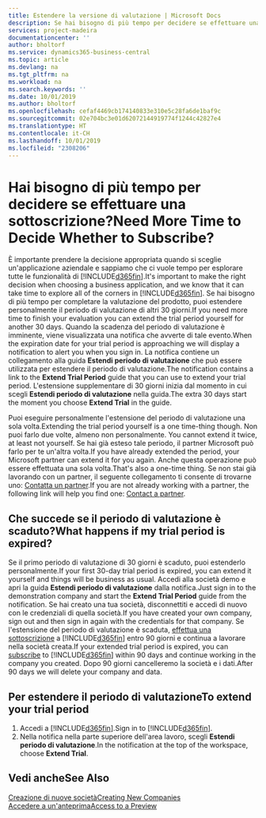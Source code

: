 ```yaml
---
title: Estendere la versione di valutazione | Microsoft Docs
description: Se hai bisogno di più tempo per decidere se effettuare una sottoscrizione, puoi estendere la versione di valutazione.
services: project-madeira
documentationcenter: ''
author: bholtorf
ms.service: dynamics365-business-central
ms.topic: article
ms.devlang: na
ms.tgt_pltfrm: na
ms.workload: na
ms.search.keywords: ''
ms.date: 10/01/2019
ms.author: bholtorf
ms.openlocfilehash: cefaf4469cb174140833e310e5c28fa6de1baf9c
ms.sourcegitcommit: 02e704bc3e01d62072144919774f1244c42827e4
ms.translationtype: HT
ms.contentlocale: it-CH
ms.lasthandoff: 10/01/2019
ms.locfileid: "2308206"
---
```

# <a name="need-more-time-to-decide-whether-to-subscribe"></a><span data-ttu-id="87fe3-103">Hai bisogno di più tempo per decidere se effettuare una sottoscrizione?</span><span class="sxs-lookup"><span data-stu-id="87fe3-103">Need More Time to Decide Whether to Subscribe?</span></span>
<span data-ttu-id="87fe3-104">È importante prendere la decisione appropriata quando si sceglie un'applicazione aziendale e sappiamo che ci vuole tempo per esplorare tutte le funzionalità di [!INCLUDE[d365fin](includes/d365fin_md.md)].</span><span class="sxs-lookup"><span data-stu-id="87fe3-104">It's important to make the right decision when choosing a business application, and we know that it can take time to explore all of the corners in [!INCLUDE[d365fin](includes/d365fin_md.md)].</span></span> <span data-ttu-id="87fe3-105">Se hai bisogno di più tempo per completare la valutazione del prodotto, puoi estendere personalmente il periodo di valutazione di altri 30 giorni.</span><span class="sxs-lookup"><span data-stu-id="87fe3-105">If you need more time to finish your evaluation you can extend the trial period yourself for another 30 days.</span></span> <span data-ttu-id="87fe3-106">Quando la scadenza del periodo di valutazione è imminente, viene visualizzata una notifica che avverte di tale evento.</span><span class="sxs-lookup"><span data-stu-id="87fe3-106">When the expiration date for your trial period is approaching we will display a notification to alert you when you sign in.</span></span> <span data-ttu-id="87fe3-107">La notifica contiene un collegamento alla guida **Estendi periodo di valutazione** che può essere utilizzata per estendere il periodo di valutazione.</span><span class="sxs-lookup"><span data-stu-id="87fe3-107">The notification contains a link to the **Extend Trial Period** guide that you can use to extend your trial period.</span></span> <span data-ttu-id="87fe3-108">L'estensione supplementare di 30 giorni inizia dal momento in cui scegli **Estendi periodo di valutazione** nella guida.</span><span class="sxs-lookup"><span data-stu-id="87fe3-108">The extra 30 days start the moment you choose **Extend Trial** in the guide.</span></span>

<span data-ttu-id="87fe3-109">Puoi eseguire personalmente l'estensione del periodo di valutazione una sola volta.</span><span class="sxs-lookup"><span data-stu-id="87fe3-109">Extending the trial period yourself is a one time-thing though.</span></span> <span data-ttu-id="87fe3-110">Non puoi farlo due volte, almeno non personalmente. </span><span class="sxs-lookup"><span data-stu-id="87fe3-110">You cannot extend it twice, at least not yourself.</span></span> <span data-ttu-id="87fe3-111">Se hai già esteso tale periodo, il partner Microsoft può farlo per te un'altra volta.</span><span class="sxs-lookup"><span data-stu-id="87fe3-111">If you have already extended the period, your Microsoft partner can extend it for you again.</span></span> <span data-ttu-id="87fe3-112">Anche questa operazione può essere effettuata una sola volta.</span><span class="sxs-lookup"><span data-stu-id="87fe3-112">That's also a one-time thing.</span></span> <span data-ttu-id="87fe3-113">Se non stai già lavorando con un partner, il seguente collegamento ti consente di trovarne uno: [Contatta un partner](https://go.microsoft.com/fwlink/?linkid=2038439).</span><span class="sxs-lookup"><span data-stu-id="87fe3-113">If you are not already working with a partner, the following link will help you find one: [Contact a partner](https://go.microsoft.com/fwlink/?linkid=2038439).</span></span>

## <a name="what-happens-if-my-trial-period-is-expired"></a><span data-ttu-id="87fe3-114">Che succede se il periodo di valutazione è scaduto?</span><span class="sxs-lookup"><span data-stu-id="87fe3-114">What happens if my trial period is expired?</span></span>
<span data-ttu-id="87fe3-115">Se il primo periodo di valutazione di 30 giorni è scaduto, puoi estenderlo personalmente.</span><span class="sxs-lookup"><span data-stu-id="87fe3-115">If your first 30-day trial period is expired, you can extend it yourself and things will be business as usual.</span></span> <span data-ttu-id="87fe3-116">Accedi alla società demo e apri la guida **Estendi periodo di valutazione** dalla notifica.</span><span class="sxs-lookup"><span data-stu-id="87fe3-116">Just sign in to the demonstration company and start the **Extend Trial Period** guide from the notification.</span></span> <span data-ttu-id="87fe3-117">Se hai creato una tua società, disconnettiti e accedi di nuovo con le credenziali di quella società.</span><span class="sxs-lookup"><span data-stu-id="87fe3-117">If you have created your own company, sign out and then sign in again with the credentials for that company.</span></span> <span data-ttu-id="87fe3-118">Se l'estensione del periodo di valutazione è scaduta, [effettua una sottoscrizione](https://go.microsoft.com/fwlink/?linkid=828659) a [!INCLUDE[d365fin](includes/d365fin_md.md)] entro 90 giorni e continua a lavorare nella società creata.</span><span class="sxs-lookup"><span data-stu-id="87fe3-118">If your extended trial period is expired, you can [subscribe](https://go.microsoft.com/fwlink/?linkid=828659) to [!INCLUDE[d365fin](includes/d365fin_md.md)] within 90 days and continue working in the company you created.</span></span> <span data-ttu-id="87fe3-119">Dopo 90 giorni cancelleremo la società e i dati.</span><span class="sxs-lookup"><span data-stu-id="87fe3-119">After 90 days we will delete your company and data.</span></span> 

## <a name="to-extend-your-trial-period"></a><span data-ttu-id="87fe3-120">Per estendere il periodo di valutazione</span><span class="sxs-lookup"><span data-stu-id="87fe3-120">To extend your trial period</span></span>
1. <span data-ttu-id="87fe3-121">Accedi a [!INCLUDE[d365fin](includes/d365fin_md.md)].</span><span class="sxs-lookup"><span data-stu-id="87fe3-121">Sign in to [!INCLUDE[d365fin](includes/d365fin_md.md)].</span></span>
2. <span data-ttu-id="87fe3-122">Nella notifica nella parte superiore dell'area lavoro, scegli **Estendi periodo di valutazione**.</span><span class="sxs-lookup"><span data-stu-id="87fe3-122">In the notification at the top of the workspace, choose **Extend Trial**.</span></span>

## <a name="see-also"></a><span data-ttu-id="87fe3-123">Vedi anche</span><span class="sxs-lookup"><span data-stu-id="87fe3-123">See Also</span></span>
[<span data-ttu-id="87fe3-124">Creazione di nuove società</span><span class="sxs-lookup"><span data-stu-id="87fe3-124">Creating New Companies</span></span>](about-new-company.md)  
[<span data-ttu-id="87fe3-125">Accedere a un'anteprima</span><span class="sxs-lookup"><span data-stu-id="87fe3-125">Access to a Preview</span></span>](across-preview.md)  